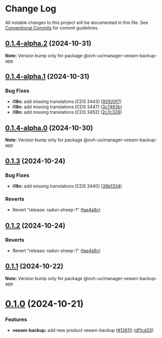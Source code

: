 # Change Log

All notable changes to this project will be documented in this file.
See [Conventional Commits](https://conventionalcommits.org) for commit guidelines.

## [0.1.4-alpha.2](https://github.com/ovh/manager/compare/@ovh-ux/manager-veeam-backup-app@0.1.4-alpha.1...@ovh-ux/manager-veeam-backup-app@0.1.4-alpha.2) (2024-10-31)

**Note:** Version bump only for package @ovh-ux/manager-veeam-backup-app





## [0.1.4-alpha.1](https://github.com/ovh/manager/compare/@ovh-ux/manager-veeam-backup-app@0.1.4-alpha.0...@ovh-ux/manager-veeam-backup-app@0.1.4-alpha.1) (2024-10-31)


### Bug Fixes

* **i18n:** add missing translations [CDS 3443] ([92920f7](https://github.com/ovh/manager/commit/92920f7c7983caade638d1b5c9f305bfb47e8c96))
* **i18n:** add missing translations [CDS 3447] ([3c7493b](https://github.com/ovh/manager/commit/3c7493b645c311735e129149c83a88ba8c599fb9))
* **i18n:** add missing translations [CDS 3452] ([2c7c328](https://github.com/ovh/manager/commit/2c7c32855c2fd23351552620fe9ab8b540368224))





## [0.1.4-alpha.0](https://github.com/ovh/manager/compare/@ovh-ux/manager-veeam-backup-app@0.1.3...@ovh-ux/manager-veeam-backup-app@0.1.4-alpha.0) (2024-10-30)

**Note:** Version bump only for package @ovh-ux/manager-veeam-backup-app





## [0.1.3](https://github.com/ovh/manager/compare/@ovh-ux/manager-veeam-backup-app@0.1.2...@ovh-ux/manager-veeam-backup-app@0.1.3) (2024-10-24)


### Bug Fixes

* **i18n:** add missing translations [CDS 3440] ([39b1334](https://github.com/ovh/manager/commit/39b133489e64ab22128666bad6d07e2d6f13b412))


### Reverts

* Revert "release: radon-sheep-1" ([fae4a9c](https://github.com/ovh/manager/commit/fae4a9cb14816715b060fe0ebe42d45056c9714d))





## [0.1.2](https://github.com/ovh/manager/compare/@ovh-ux/manager-veeam-backup-app@0.1.1...@ovh-ux/manager-veeam-backup-app@0.1.2) (2024-10-24)


### Reverts

* Revert "release: radon-sheep-1" ([fae4a9c](https://github.com/ovh/manager/commit/fae4a9cb14816715b060fe0ebe42d45056c9714d))





## [0.1.1](https://github.com/ovh/manager/compare/@ovh-ux/manager-veeam-backup-app@0.1.0...@ovh-ux/manager-veeam-backup-app@0.1.1) (2024-10-22)

**Note:** Version bump only for package @ovh-ux/manager-veeam-backup-app





# [0.1.0](https://github.com/ovh/manager/compare/@ovh-ux/manager-veeam-backup-app@0.0.0...@ovh-ux/manager-veeam-backup-app@0.1.0) (2024-10-21)


### Features

* **veeam-backup:** add new product veeam-backup ([#12611](https://github.com/ovh/manager/issues/12611)) ([df1cd33](https://github.com/ovh/manager/commit/df1cd3377a025e7a1cd4c166f26838d0871397c4))
